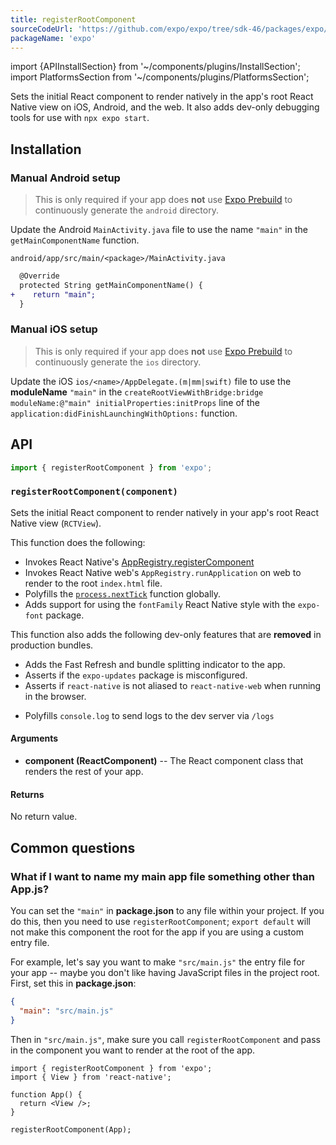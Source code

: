 ```yaml
---
title: registerRootComponent
sourceCodeUrl: 'https://github.com/expo/expo/tree/sdk-46/packages/expo/src/launch'
packageName: 'expo'
---
```


import {APIInstallSection} from '~/components/plugins/InstallSection';
import PlatformsSection from '~/components/plugins/PlatformsSection';

Sets the initial React component to render natively in the app's root React Native view on iOS, Android, and the web. It also adds dev-only debugging tools for use with `npx expo start`.

<PlatformsSection android emulator ios simulator web />

## Installation

<APIInstallSection hideBareInstructions />

### Manual Android setup

> This is only required if your app does **not** use [Expo Prebuild](/workflow/prebuild) to continuously generate the `android` directory.

Update the Android `MainActivity.java` file to use the name `"main"` in the `getMainComponentName` function.

`android/app/src/main/<package>/MainActivity.java`

```diff
  @Override
  protected String getMainComponentName() {
+    return "main";
  }
```

### Manual iOS setup

> This is only required if your app does **not** use [Expo Prebuild](/workflow/prebuild) to continuously generate the `ios` directory.

Update the iOS `ios/<name>/AppDelegate.(m|mm|swift)` file to use the **moduleName** `"main"` in the `createRootViewWithBridge:bridge moduleName:@"main" initialProperties:initProps` line of the `application:didFinishLaunchingWithOptions:` function.

## API

```ts
import { registerRootComponent } from 'expo';
```

### `registerRootComponent(component)`

Sets the initial React component to render natively in your app's root React Native view (`RCTView`).

This function does the following:

- Invokes React Native's [AppRegistry.registerComponent](https://reactnative.dev/docs/appregistry.html)
- Invokes React Native web's `AppRegistry.runApplication` on web to render to the root `index.html` file.
- Polyfills the [`process.nextTick`](https://nodejs.org/en/docs/guides/event-loop-timers-and-nexttick/#process-nexttick) function globally.
- Adds support for using the `fontFamily` React Native style with the `expo-font` package.

This function also adds the following dev-only features that are **removed** in production bundles.

- Adds the Fast Refresh and bundle splitting indicator to the app.
- Asserts if the `expo-updates` package is misconfigured.
- Asserts if `react-native` is not aliased to `react-native-web` when running in the browser.
<!-- TODO: Remove this after https://github.com/expo/expo/pull/18596 -->
- Polyfills `console.log` to send logs to the dev server via `/logs`

#### Arguments

- **component (ReactComponent)** -- The React component class that renders the rest of your app.

#### Returns

No return value.

## Common questions

### What if I want to name my main app file something other than App.js?

<!-- NOTE: This is only accurate if we land https://github.com/expo/expo/pull/18381 -->

You can set the `"main"` in **package.json** to any file within your
project. If you do this, then you need to use `registerRootComponent`;
`export default` will not make this component the root for the app
if you are using a custom entry file.

For example, let's say you want to make `"src/main.js"` the entry file
for your app -- maybe you don't like having JavaScript files in the
project root. First, set this in **package.json**:

```json
{
  "main": "src/main.js"
}
```

Then in `"src/main.js"`, make sure you call `registerRootComponent` and
pass in the component you want to render at the root of the app.

```tsx
import { registerRootComponent } from 'expo';
import { View } from 'react-native';

function App() {
  return <View />;
}

registerRootComponent(App);
```
